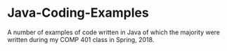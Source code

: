 # Java-Coding-Examples


A number of examples of code written in Java of which the majority were written during my COMP 401 class in Spring, 2018.

